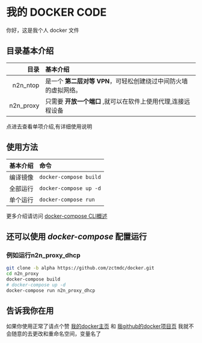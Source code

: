# 我的 DOCKER CODE

你好，这是我个人 docker 文件

## 目录基本介绍

|目录|基本介绍|
|---:|:---|
|n2n_ntop|是一个 **第二层对等 VPN**，可轻松创建绕过中间防火墙的虚拟网络。|
|n2n_proxy|只需要 **开放一个端口** ,就可以在软件上使用代理,连接远程设备|

点进去查看单项介绍,有详细使用说明

## 使用方法

|基本介绍|命令|
|---:|:---|
|编译镜像|`docker-compose build` |
|全部运行|`docker-compose up -d` |
|单个运行|`docker-compose run`   |

更多介绍请访问 [docker-compose CLI概述][Overview of docker-compose CLI]

## 还可以使用 *docker-compose* 配置运行

### 例如运行n2n_proxy_dhcp

```bash
git clone -b alpha https://github.com/zctmdc/docker.git
cd n2n_proxy
docker-compose build
# docker-compose up -d
docker-compose run n2n_proxy_dhcp
```

## 告诉我你在用

如果你使用正常了请点个赞
[我的docker主页][zctmdc—docker] 和 [我github的docker项目页][zctmdc—github]
我就不会随意的去更改和重命名空间，变量名了

[zctmdc—docker]: https://hub.docker.com/u/zctmdc "我的docker主页"
[zctmdc—github]: https://github.com/zctmdc/docker.git "我github的docker项目页"
[Overview of docker-compose CLI]: https://docs.docker.com/compose/reference/overview/ "docker-compose CLI概述"
